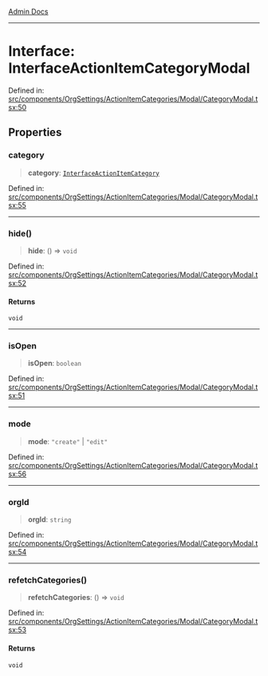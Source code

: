 [Admin Docs](/)

***

# Interface: InterfaceActionItemCategoryModal

Defined in: [src/components/OrgSettings/ActionItemCategories/Modal/CategoryModal.tsx:50](https://github.com/PalisadoesFoundation/talawa-admin/blob/main/src/components/OrgSettings/ActionItemCategories/Modal/CategoryModal.tsx#L50)

## Properties

### category

> **category**: [`InterfaceActionItemCategory`](../../../../../../utils/interfaces/interfaces/InterfaceActionItemCategory.md)

Defined in: [src/components/OrgSettings/ActionItemCategories/Modal/CategoryModal.tsx:55](https://github.com/PalisadoesFoundation/talawa-admin/blob/main/src/components/OrgSettings/ActionItemCategories/Modal/CategoryModal.tsx#L55)

***

### hide()

> **hide**: () => `void`

Defined in: [src/components/OrgSettings/ActionItemCategories/Modal/CategoryModal.tsx:52](https://github.com/PalisadoesFoundation/talawa-admin/blob/main/src/components/OrgSettings/ActionItemCategories/Modal/CategoryModal.tsx#L52)

#### Returns

`void`

***

### isOpen

> **isOpen**: `boolean`

Defined in: [src/components/OrgSettings/ActionItemCategories/Modal/CategoryModal.tsx:51](https://github.com/PalisadoesFoundation/talawa-admin/blob/main/src/components/OrgSettings/ActionItemCategories/Modal/CategoryModal.tsx#L51)

***

### mode

> **mode**: `"create"` \| `"edit"`

Defined in: [src/components/OrgSettings/ActionItemCategories/Modal/CategoryModal.tsx:56](https://github.com/PalisadoesFoundation/talawa-admin/blob/main/src/components/OrgSettings/ActionItemCategories/Modal/CategoryModal.tsx#L56)

***

### orgId

> **orgId**: `string`

Defined in: [src/components/OrgSettings/ActionItemCategories/Modal/CategoryModal.tsx:54](https://github.com/PalisadoesFoundation/talawa-admin/blob/main/src/components/OrgSettings/ActionItemCategories/Modal/CategoryModal.tsx#L54)

***

### refetchCategories()

> **refetchCategories**: () => `void`

Defined in: [src/components/OrgSettings/ActionItemCategories/Modal/CategoryModal.tsx:53](https://github.com/PalisadoesFoundation/talawa-admin/blob/main/src/components/OrgSettings/ActionItemCategories/Modal/CategoryModal.tsx#L53)

#### Returns

`void`
